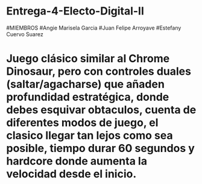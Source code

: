# Entrega-4-Electo-Digital-II
#MIEMBROS #Angie Marisela Garcia #Juan Felipe Arroyave #Estefany Cuervo Suarez 
# Juego clásico similar al Chrome Dinosaur, pero con controles duales (saltar/agacharse) que añaden profundidad estratégica, donde debes esquivar obtaculos, cuenta de diferentes modos de juego, el clasico llegar tan lejos como sea posible, tiempo durar 60 segundos y hardcore donde aumenta la velocidad desde el inicio.
